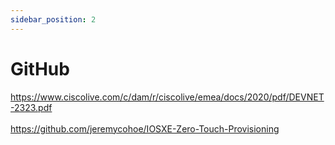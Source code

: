 ```yaml
---
sidebar_position: 2
---
```


# GitHub

<a href="https://www.ciscolive.com/c/dam/r/ciscolive/emea/docs/2020/pdf/DEVNET-2323.pdf">https://www.ciscolive.com/c/dam/r/ciscolive/emea/docs/2020/pdf/DEVNET-2323.pdf</a>
<br />
<br />
<a href="https://github.com/jeremycohoe/IOSXE-Zero-Touch-Provisioning">https://github.com/jeremycohoe/IOSXE-Zero-Touch-Provisioning</a>

